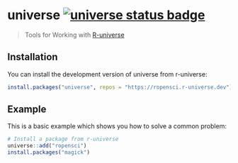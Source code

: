 # universe [![universe status badge](https://ropensci.r-universe.dev/badges/universe)](https://ropensci.r-universe.dev)


> Tools for Working with [R-universe](https://r-universe.dev)

## Installation

You can install the development version of universe from r-universe:

``` r
install.packages("universe", repos = "https://ropensci.r-universe.dev")
```

## Example

This is a basic example which shows you how to solve a common problem:

``` r
# Install a package from r-universe
universe::add("ropensci")
install.packages("magick")
```

